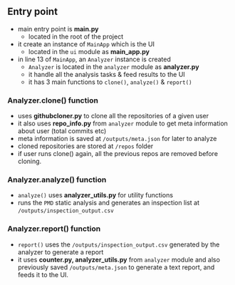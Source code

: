 ## Entry point

- main entry point is **main.py**
    - located in the root of the project
- it create an instance of `MainApp` which is the UI
    - located in the `ui` module as **main_app.py**
- in line 13 of `MainApp`, an `Analyzer` instance is created
    - `Analyzer` is located in the `analyzer` module as **analyzer.py**
    - it handle all the analysis tasks & feed results to the UI
    - it has 3 main functions to `clone()`, `analyze()` & `report()`

### Analyzer.clone() function

- uses **githubcloner.py** to clone all the repositories of a given user
- it also uses **repo_info.py** from `analyzer` module to get meta information about user (total commits etc)
- meta information is saved at `/outputs/meta.json` for later to analyze
- cloned repositories are stored at `/repos` folder
- if user runs clone() again, all the previous repos are removed before cloning.

### Analyzer.analyze() function

- `analyze()` uses **analyzer_utils.py** for utility functions
- runs the `PMD` static analysis and generates an inspection list at `/outputs/inspection_output.csv`

### Analyzer.report() function

- `report()` uses the `/outputs/inspection_output.csv` generated by the analyzer to generate a report
- it uses **counter.py, analyzer_utils.py** from `analyzer` module and also previously saved `/outputs/meta.json` to generate a text report, and feeds it to the UI.